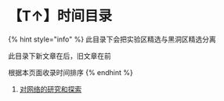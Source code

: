 # 【T↑】时间目录

{% hint style="info" %}
此目录下会把实验区精选与黑洞区精选分离

此目录下新文章在后，旧文章在前

根据本页面收录时间排序
{% endhint %}

1. [对网络的研究和探索](https://app.gitbook.com/s/gi2XzLKVW0Gvv3YFZWIq/\~/changes/GTbdf44u2yohh6ImgZm7/jing-xuan-jing-xiang/wen-zhang/dui-wang-luo-de-yan-jiu-he-tan-suo)
